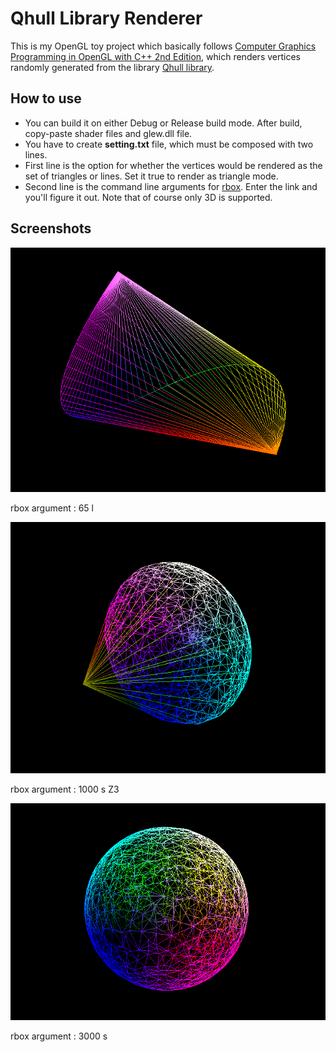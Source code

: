 # Qhull Library Renderer

This is my OpenGL toy project which basically follows [Computer Graphics Programming in OpenGL with C++ 2nd Edition](https://www.amazon.com/Computer-Graphics-Programming-OpenGL-Second-ebook/dp/B08QTZYVR4), which renders vertices randomly generated from the library [Qhull library](Qhull.org).

## How to use

* You can build it on either Debug or Release build mode. After build, copy-paste shader files and glew.dll file.
* You have to create **setting.txt** file, which must be composed with two lines.
* First line is the option for whether the vertices would be rendered as the set of triangles or lines. Set it true to render as triangle mode.
* Second line is the command line arguments for [rbox](http://www.qhull.org/html/rbox.htm). Enter the link and you'll figure it out. Note that of course only 3D is supported.

## Screenshots

![](Screenshots/spiral.png)

rbox argument : 65 l

![](Screenshots/cone.png)

rbox argument : 1000 s Z3

![](Screenshots/sphere.png)

rbox argument : 3000 s